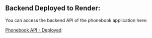 ## Backend Deployed to Render:
You can access the backend API of the phonebook application here:

[Phonebook API - Deployed](https://fullstack3-1.onrender.com)
